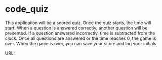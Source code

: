 # code_quiz
This application will be a scored quiz. 
Once the quiz starts, the time will start.
When a question is answered correctly, another question will be presented.
If a question answered incorrectly, time is subtracted from the clock.
Once all questions are answered or the time reaches 0, the game is over.
When the game is over, you can save your score and log your initials.

URL: 
